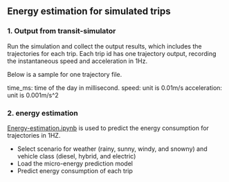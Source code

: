 ## Energy estimation for simulated trips

### 1. Output from transit-simulator 

Run the simulation and collect the output results, which includes the trajectories for each trip. Each trip id has one trajectory output, recording the instantaneous speed and acceleration in 1Hz.

Below is a sample for one trajectory file.

time_ms: time of the day in millisecond.
speed: unit is 0.01m/s
acceleration: unit is 0.001m/s^2

### 2. energy estimation
[Energy-estimation.ipynb](https://github.com/smarttransit-ai/transit-simulator/blob/master/energy_estimation/Energy-estimation.ipynb) is used to predict the energy consumption for trajectories in 1HZ. 
* Select scenario for weather (rainy, sunny, windy, and snowny) and vehicle class (diesel, hybrid, and electric)
* Load the micro-energy prediction model 
* Predict energy consumption of each trip
